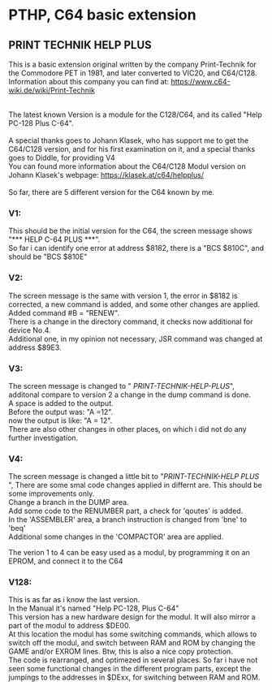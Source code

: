 # PTHP, C64 basic extension

## PRINT TECHNIK HELP PLUS

This is a basic extension original written by the company Print-Technik for the Commodore PET in 1981, and later converted to VIC20, and C64/C128.
Information about this company you can find at: https://www.c64-wiki.de/wiki/Print-Technik

<br />The latest known Version is a module for the C128/C64, and its called "Help PC-128 Plus C-64".
<br />
<br />A special thanks goes to Johann Klasek, who has support me to get the C64/C128 version, and for his first examination on it, and a special thanks goes to Diddle, for providing V4
<br />You can found more information about the C64/C128 Modul version on Johann Klasek's webpage: https://klasek.at/c64/helpplus/ 
<br />
<br />So far, there are 5 different version for the C64 known by me. 
<br />
### V1: 
This should be the initial version for the C64, the screen message shows "*** HELP C-64 PLUS ***".
<br />So far i can identify one error at address $8182, there is a "BCS $810C", and should be "BCS $810E"

### V2:
The screen message is the same with version 1, the error in $8182 is corrected, a new command is added, and some other changes are applied. 
<br />Added command #B = "RENEW". 
<br />There is a change in the directory command, it checks now additional for device No.4. 
<br />Additional one, in my opinion not necessary, JSR command was changed at address $89E3.

### V3:
The screen message is changed to " *PRINT-TECHNIK-HELP-PLUS*", additonal compare to version 2 a change in the dump command is done.
<br />A space is added to the output.
<br />Before the output was: "A =12".
<br />now the output is like: "A = 12".
<br />There are also other changes in other places, on which i did not do any further investigation.

### V4:
The screen message is changed a little bit to "*PRINT-TECHNIK-HELP PLUS* ",
There are some smal code changes applied in differnt are. This should be some improvements only.
<br />Change a branch in the DUMP area.
<br />Add some code to the RENUMBER part, a check for 'qoutes' is added.
<br />In the 'ASSEMBLER' area, a branch instruction is changed from 'bne' to 'beq' 
<br />Additional some changes in the 'COMPACTOR' area are applied.

The verion 1 to 4 can be easy used as a modul, by programming it on an EPROM, and connect it to the C64

### V128:
This is as far as i know the last version.
<br />In the Manual it's named "Help PC-128, Plus C-64"
<br />This version has a new hardware design for the modul. It will also mirror a part of the modul to address $DE00.
<br />At this location the modul has some switching commands, which allows to switch off the modul, and switch between RAM and ROM by changing the GAME and/or EXROM lines. Btw, this is also a nice copy protection.
<br />The code is rearranged, and optimezed in several places. So far i have not seen some functional changes in the different program parts, except the jumpings to the addresses in $DExx, for switching between RAM and ROM.

